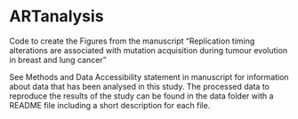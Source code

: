 # ARTanalysis
Code to create the Figures from the manuscript “Replication timing alterations are associated with mutation acquisition during tumour evolution in breast and lung cancer”

See Methods and Data Accessibility statement in manuscript for information about data that has been analysed in this study. The processed data to reproduce the results of the study can be found in the data folder with a README file including a short description for each file.

